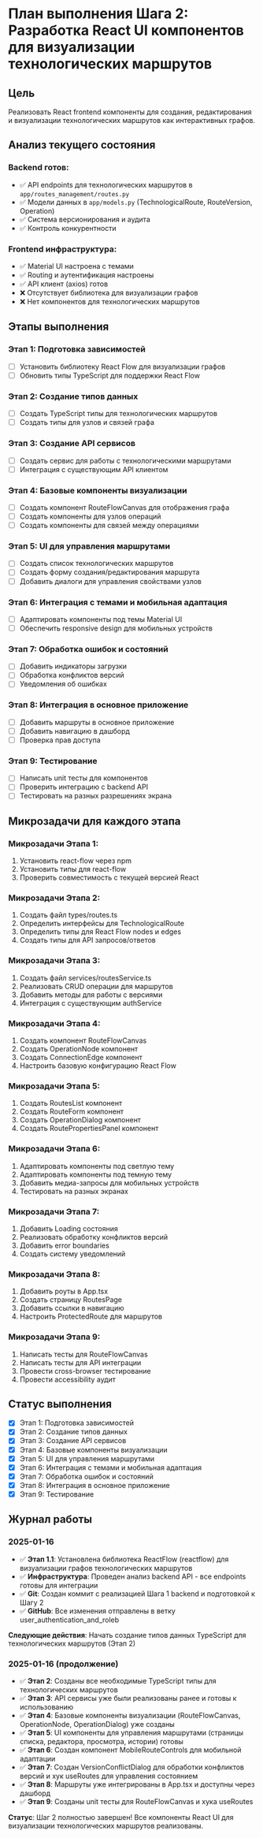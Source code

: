 # План выполнения Шага 2: Разработка React UI компонентов для визуализации технологических маршрутов

## Цель
Реализовать React frontend компоненты для создания, редактирования и визуализации технологических маршрутов как интерактивных графов.

## Анализ текущего состояния

### Backend готов:
- ✅ API endpoints для технологических маршрутов в `app/routes_management/routes.py`
- ✅ Модели данных в `app/models.py` (TechnologicalRoute, RouteVersion, Operation)
- ✅ Система версионирования и аудита
- ✅ Контроль конкурентности

### Frontend инфраструктура:
- ✅ Material UI настроена с темами
- ✅ Routing и аутентификация настроены
- ✅ API клиент (axios) готов
- ❌ Отсутствует библиотека для визуализации графов
- ❌ Нет компонентов для технологических маршрутов

## Этапы выполнения

### Этап 1: Подготовка зависимостей
- [ ] Установить библиотеку React Flow для визуализации графов
- [ ] Обновить типы TypeScript для поддержки React Flow

### Этап 2: Создание типов данных
- [ ] Создать TypeScript типы для технологических маршрутов
- [ ] Создать типы для узлов и связей графа

### Этап 3: Создание API сервисов
- [ ] Создать сервис для работы с технологическими маршрутами
- [ ] Интеграция с существующим API клиентом

### Этап 4: Базовые компоненты визуализации
- [ ] Создать компонент RouteFlowCanvas для отображения графа
- [ ] Создать компоненты для узлов операций
- [ ] Создать компоненты для связей между операциями

### Этап 5: UI для управления маршрутами
- [ ] Создать список технологических маршрутов
- [ ] Создать форму создания/редактирования маршрута
- [ ] Добавить диалоги для управления свойствами узлов

### Этап 6: Интеграция с темами и мобильная адаптация
- [ ] Адаптировать компоненты под темы Material UI
- [ ] Обеспечить responsive design для мобильных устройств

### Этап 7: Обработка ошибок и состояний
- [ ] Добавить индикаторы загрузки
- [ ] Обработка конфликтов версий
- [ ] Уведомления об ошибках

### Этап 8: Интеграция в основное приложение
- [ ] Добавить маршруты в основное приложение
- [ ] Добавить навигацию в дашборд
- [ ] Проверка прав доступа

### Этап 9: Тестирование
- [ ] Написать unit тесты для компонентов
- [ ] Проверить интеграцию с backend API
- [ ] Тестировать на разных разрешениях экрана

## Микрозадачи для каждого этапа

### Микрозадачи Этапа 1:
1. Установить react-flow через npm
2. Установить типы для react-flow
3. Проверить совместимость с текущей версией React

### Микрозадачи Этапа 2:
1. Создать файл types/routes.ts
2. Определить интерфейсы для TechnologicalRoute
3. Определить типы для React Flow nodes и edges
4. Создать типы для API запросов/ответов

### Микрозадачи Этапа 3:
1. Создать файл services/routesService.ts
2. Реализовать CRUD операции для маршрутов
3. Добавить методы для работы с версиями
4. Интеграция с существующим authService

### Микрозадачи Этапа 4:
1. Создать компонент RouteFlowCanvas
2. Создать OperationNode компонент
3. Создать ConnectionEdge компонент
4. Настроить базовую конфигурацию React Flow

### Микрозадачи Этапа 5:
1. Создать RoutesList компонент
2. Создать RouteForm компонент
3. Создать OperationDialog компонент
4. Создать RoutePropertiesPanel компонент

### Микрозадачи Этапа 6:
1. Адаптировать компоненты под светлую тему
2. Адаптировать компоненты под темную тему
3. Добавить медиа-запросы для мобильных устройств
4. Тестировать на разных экранах

### Микрозадачи Этапа 7:
1. Добавить Loading состояния
2. Реализовать обработку конфликтов версий
3. Добавить error boundaries
4. Создать систему уведомлений

### Микрозадачи Этапа 8:
1. Добавить роуты в App.tsx
2. Создать страницу RoutesPage
3. Добавить ссылки в навигацию
4. Настроить ProtectedRoute для маршрутов

### Микрозадачи Этапа 9:
1. Написать тесты для RouteFlowCanvas
2. Написать тесты для API интеграции
3. Провести cross-browser тестирование
4. Провести accessibility аудит

## Статус выполнения
- [x] Этап 1: Подготовка зависимостей
- [x] Этап 2: Создание типов данных
- [x] Этап 3: Создание API сервисов
- [x] Этап 4: Базовые компоненты визуализации
- [x] Этап 5: UI для управления маршрутами
- [x] Этап 6: Интеграция с темами и мобильная адаптация
- [x] Этап 7: Обработка ошибок и состояний
- [x] Этап 8: Интеграция в основное приложение
- [x] Этап 9: Тестирование

## Журнал работы

### 2025-01-16
- ✅ **Этап 1.1**: Установлена библиотека ReactFlow (reactflow) для визуализации графов технологических маршрутов
- ✅ **Инфраструктура**: Проведен анализ backend API - все endpoints готовы для интеграции
- ✅ **Git**: Создан коммит с реализацией Шага 1 backend и подготовкой к Шагу 2
- ✅ **GitHub**: Все изменения отправлены в ветку user_authentication_and_roleb

**Следующие действия**: Начать создание типов данных TypeScript для технологических маршрутов (Этап 2)

### 2025-01-16 (продолжение)
- ✅ **Этап 2**: Созданы все необходимые TypeScript типы для технологических маршрутов
- ✅ **Этап 3**: API сервисы уже были реализованы ранее и готовы к использованию
- ✅ **Этап 4**: Базовые компоненты визуализации (RouteFlowCanvas, OperationNode, OperationDialog) уже созданы
- ✅ **Этап 5**: UI компоненты для управления маршрутами (страницы списка, редактора, просмотра, истории) готовы
- ✅ **Этап 6**: Создан компонент MobileRouteControls для мобильной адаптации
- ✅ **Этап 7**: Создан VersionConflictDialog для обработки конфликтов версий и хук useRoutes для управления состоянием
- ✅ **Этап 8**: Маршруты уже интегрированы в App.tsx и доступны через дашборд
- ✅ **Этап 9**: Созданы unit тесты для RouteFlowCanvas и хука useRoutes

**Статус**: Шаг 2 полностью завершен! Все компоненты React UI для визуализации технологических маршрутов реализованы. 